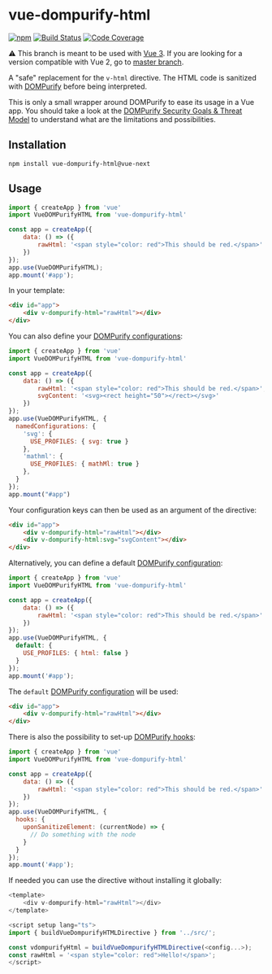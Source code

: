 # vue-dompurify-html

[![npm](https://img.shields.io/npm/v/vue-dompurify-html)](https://www.npmjs.com/package/vue-dompurify-html)
[![Build Status](https://travis-ci.com/LeSuisse/vue-dompurify-html.svg?branch=master)](https://travis-ci.com/LeSuisse/vue-dompurify-html)
[![Code Coverage](https://codecov.io/gh/LeSuisse/vue-dompurify-html/branch/master/graph/badge.svg)](https://codecov.io/gh/LeSuisse/vue-dompurify-html)

⚠️ This branch is meant to be used with [Vue 3](https://github.com/vuejs/vue-next). If you are looking for a version compatible with Vue 2,
go to [master branch](https://github.com/LeSuisse/vue-dompurify-html/tree/master).

A "safe" replacement for the `v-html` directive. The HTML code is
sanitized with [DOMPurify](https://github.com/cure53/DOMPurify) before being interpreted.

This is only a small wrapper around DOMPurify to ease its usage in a Vue app.
You should take a look at the 
[DOMPurify Security Goals & Threat Model](https://github.com/cure53/DOMPurify/wiki/Security-Goals-&-Threat-Model)
to understand what are the limitations and possibilities.

## Installation

```
npm install vue-dompurify-html@vue-next
```

## Usage

```js
import { createApp } from 'vue'
import VueDOMPurifyHTML from 'vue-dompurify-html'

const app = createApp({
    data: () => ({
        rawHtml: '<span style="color: red">This should be red.</span>'
    })
});
app.use(VueDOMPurifyHTML);
app.mount('#app');
```

In your template:
```html
<div id="app">
    <div v-dompurify-html="rawHtml"></div>
</div>
```


You can also define your [DOMPurify configurations](https://github.com/cure53/DOMPurify#can-i-configure-dompurify):
```js
import { createApp } from 'vue'
import VueDOMPurifyHTML from 'vue-dompurify-html'

const app = createApp({
    data: () => ({
        rawHtml: '<span style="color: red">This should be red.</span>',
        svgContent: '<svg><rect height="50"></rect></svg>'
    })
});
app.use(VueDOMPurifyHTML, {
  namedConfigurations: {
    'svg': {
      USE_PROFILES: { svg: true }
    },
    'mathml': {
      USE_PROFILES: { mathMl: true }
    },
  }
});
app.mount("#app")
```

Your configuration keys can then be used as an argument of the directive:
```html
<div id="app">
    <div v-dompurify-html="rawHtml"></div>
    <div v-dompurify-html:svg="svgContent"></div>
</div>
```

Alternatively, you can define a default [DOMPurify configuration](https://github.com/cure53/DOMPurify#can-i-configure-dompurify):
```js
import { createApp } from 'vue'
import VueDOMPurifyHTML from 'vue-dompurify-html'

const app = createApp({
    data: () => ({
        rawHtml: '<span style="color: red">This should be red.</span>'
    })
});
app.use(VueDOMPurifyHTML, {
  default: {
    USE_PROFILES: { html: false }
  }
});
app.mount('#app');
```

The `default` [DOMPurify configuration](https://github.com/cure53/DOMPurify#can-i-configure-dompurify) will be used:
```html
<div id="app">
    <div v-dompurify-html="rawHtml"></div>
</div>
```

There is also the possibility to set-up [DOMPurify hooks](https://github.com/cure53/DOMPurify#hooks):
```js
import { createApp } from 'vue'
import VueDOMPurifyHTML from 'vue-dompurify-html'

const app = createApp({
    data: () => ({
        rawHtml: '<span style="color: red">This should be red.</span>'
    })
});
app.use(VueDOMPurifyHTML, {
  hooks: {
    uponSanitizeElement: (currentNode) => {
      // Do something with the node
    }   
  }
});
app.mount('#app');
```

If needed you can use the directive without installing it globally:

```ts
<template>
    <div v-dompurify-html="rawHtml"></div>
</template>

<script setup lang="ts">
import { buildVueDompurifyHTMLDirective } from '../src/';

const vdompurifyHtml = buildVueDompurifyHTMLDirective(<config...>);
const rawHtml = '<span style="color: red">Hello!</span>';
</script>
```
